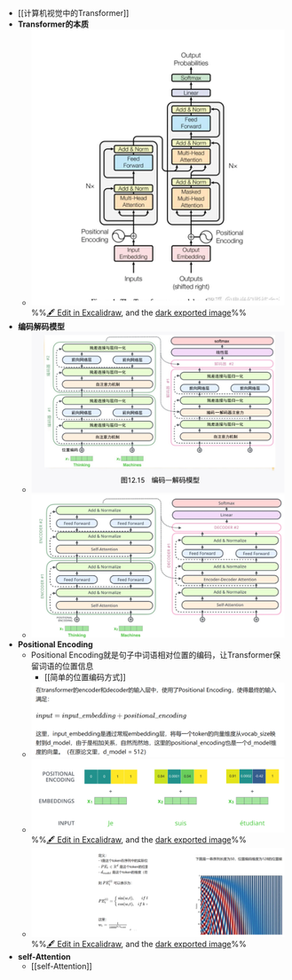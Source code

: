 - [[计算机视觉中的Transformer]]
- **Transformer的本质**
	- ![](attachments/Transformer%202023-01-05%2016.35.29.excalidraw.svg)
%%[🖋 Edit in Excalidraw](attachments/Transformer%202023-01-05%2016.35.29.excalidraw.md), and the [dark exported image](attachments/Transformer%202023-01-05%2016.35.29.excalidraw.dark.svg)%%
- **编码解码模型**
	- ![](attachments/capture-2023-01-05-16-13-46.jpg)
	- ![](attachments/Pasted%20image%2020230105164127.png)
- **Positional Encoding**
	- Positional Encoding就是句子中词语相对位置的编码，让Transformer保留词语的位置信息
		- [[简单的位置编码方式]]
	- ![](attachments/Pasted%20image%2020230105165232.png)
	- ![](attachments/Transformer%202023-01-05%2016.42.45.excalidraw.svg)%%[🖋 Edit in Excalidraw](attachments/Transformer%202023-01-05%2016.42.45.excalidraw.md), and the [dark exported image](attachments/Transformer%202023-01-05%2016.42.45.excalidraw.dark.svg)%%
	- ![](attachments/Transformer%202023-01-05%2016.50.47.excalidraw.svg)
%%[🖋 Edit in Excalidraw](attachments/Transformer%202023-01-05%2016.50.47.excalidraw.md), and the [dark exported image](attachments/Transformer%202023-01-05%2016.50.47.excalidraw.dark.svg)%%
- **self-Attention**
	- [[self-Attention]]